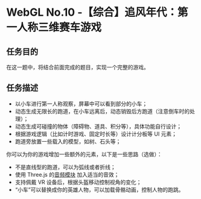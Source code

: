 # WebGL No.10 -【综合】追风年代：第一人称三维赛车游戏

## 任务目的
在这一题中，将结合前面完成的题目，实现一个完整的游戏。

## 任务描述
* 以小车进行第一人称观察，屏幕中可以看到部分的小车；
* 动态生成无限长的跑道，在小车远离后，动态销毁后方跑道（注意倒车时的处理）；
* 动态生成可碰撞的物体（障碍物、道具、积分等），具体功能自行设计；
* 根据游戏逻辑（比如计时游戏、固定时长等）设计计分板等 UI 元素；
* 跑道旁放置一些载入的模型，如树、石头等；

你可以为你的游戏增加一些额外的元素，以下是一些思路（选做）：
* 不是直线型的跑道，可以为弧线或者折线；
* 使用 Three.js 的[音频模块](https://threejs.org/docs/?q=au#Reference/Audio/Audio) 加入适当的音效；
* 支持佩戴 VR 设备后，根据头盔移动控制视角的变化；
* “小车”可以替换成你的英雄人物，可以加载骨骼动画，控制人物的跑跳。